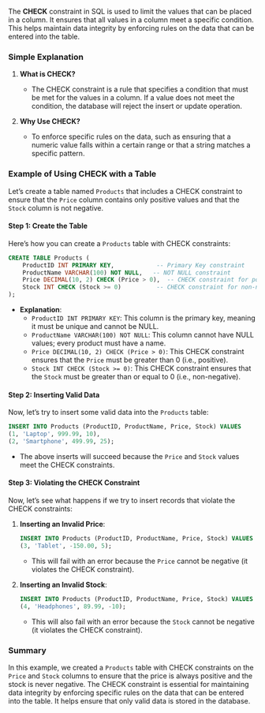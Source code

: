 The **CHECK** constraint in SQL is used to limit the values that can be placed in a column. It ensures that all values in a column meet a specific condition. This helps maintain data integrity by enforcing rules on the data that can be entered into the table.

### Simple Explanation

1. **What is CHECK?**
   - The CHECK constraint is a rule that specifies a condition that must be met for the values in a column. If a value does not meet the condition, the database will reject the insert or update operation.

2. **Why Use CHECK?**
   - To enforce specific rules on the data, such as ensuring that a numeric value falls within a certain range or that a string matches a specific pattern.

### Example of Using CHECK with a Table

Let’s create a table named `Products` that includes a CHECK constraint to ensure that the `Price` column contains only positive values and that the `Stock` column is not negative.

#### Step 1: Create the Table

Here’s how you can create a `Products` table with CHECK constraints:

```sql
CREATE TABLE Products (
    ProductID INT PRIMARY KEY,            -- Primary Key constraint
    ProductName VARCHAR(100) NOT NULL,   -- NOT NULL constraint
    Price DECIMAL(10, 2) CHECK (Price > 0),  -- CHECK constraint for positive price
    Stock INT CHECK (Stock >= 0)          -- CHECK constraint for non-negative stock
);
```

- **Explanation**:
  - `ProductID INT PRIMARY KEY`: This column is the primary key, meaning it must be unique and cannot be NULL.
  - `ProductName VARCHAR(100) NOT NULL`: This column cannot have NULL values; every product must have a name.
  - `Price DECIMAL(10, 2) CHECK (Price > 0)`: This CHECK constraint ensures that the `Price` must be greater than 0 (i.e., positive).
  - `Stock INT CHECK (Stock >= 0)`: This CHECK constraint ensures that the `Stock` must be greater than or equal to 0 (i.e., non-negative).

#### Step 2: Inserting Valid Data

Now, let’s try to insert some valid data into the `Products` table:

```sql
INSERT INTO Products (ProductID, ProductName, Price, Stock) VALUES
(1, 'Laptop', 999.99, 10),
(2, 'Smartphone', 499.99, 25);
```

- The above inserts will succeed because the `Price` and `Stock` values meet the CHECK constraints.

#### Step 3: Violating the CHECK Constraint

Now, let’s see what happens if we try to insert records that violate the CHECK constraints:

1. **Inserting an Invalid Price**:
   ```sql
   INSERT INTO Products (ProductID, ProductName, Price, Stock) VALUES
   (3, 'Tablet', -150.00, 5);
   ```
   - This will fail with an error because the `Price` cannot be negative (it violates the CHECK constraint).

2. **Inserting an Invalid Stock**:
   ```sql
   INSERT INTO Products (ProductID, ProductName, Price, Stock) VALUES
   (4, 'Headphones', 89.99, -10);
   ```
   - This will also fail with an error because the `Stock` cannot be negative (it violates the CHECK constraint).

### Summary

In this example, we created a `Products` table with CHECK constraints on the `Price` and `Stock` columns to ensure that the price is always positive and the stock is never negative. The CHECK constraint is essential for maintaining data integrity by enforcing specific rules on the data that can be entered into the table. It helps ensure that only valid data is stored in the database.